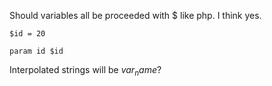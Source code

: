 
Should variables all be proceeded with $ like php.
I think yes.

```
$id = 20

param id $id
```

Interpolated strings will be $var_name$?